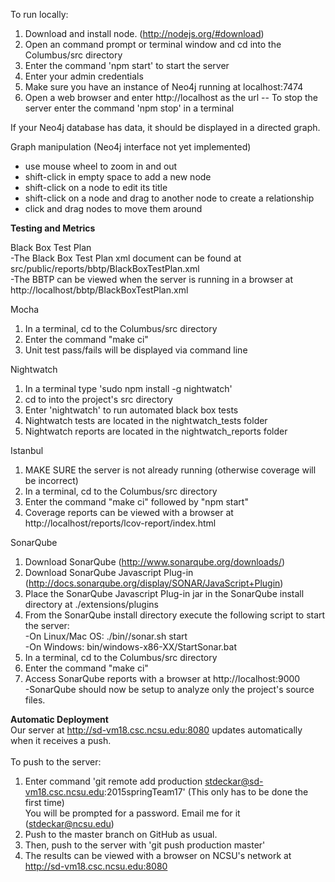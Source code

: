 To run locally:

1. Download and install node. (http://nodejs.org/#download)
2. Open an command prompt or terminal window and cd into the Columbus/src directory
3. Enter the command 'npm start' to start the server
4. Enter your admin credentials
4. Make sure you have an instance of Neo4j running at localhost:7474
5. Open a web browser and enter http://localhost as the url
-- To stop the server enter the command 'npm stop' in a terminal

If your Neo4j database has data, it should be displayed in a directed graph.

Graph manipulation (Neo4j interface not yet implemented)
- use mouse wheel to zoom in and out
- shift-click in empty space to add a new node
- shift-click on a node to edit its title
- shift-click on a node and drag to another node to create a relationship
- click and drag nodes to move them around

<b>Testing and Metrics</b>

Black Box Test Plan<br>
-The Black Box Test Plan xml document can be found at src/public/reports/bbtp/BlackBoxTestPlan.xml <br>
-The BBTP can be viewed when the server is running in a browser at http://localhost/bbtp/BlackBoxTestPlan.xml<br>

Mocha<br>
1. In a terminal, cd to the Columbus/src directory<br>
2. Enter the command "make ci"<br>
3. Unit test pass/fails will be displayed via command line<br>

Nightwatch<br>
1. In a terminal type 'sudo npm install -g nightwatch'<br>
2. cd to into the project's src directory<br>
3. Enter 'nightwatch' to run automated black box tests<br>
4. Nightwatch tests are located in the nightwatch_tests folder<br>
5. Nightwatch reports are located in the nightwatch_reports folder<br>


Istanbul<br>
1. MAKE SURE the server is not already running (otherwise coverage will be incorrect)<br>
2. In a terminal, cd to the Columbus/src directory<br>
3. Enter the command "make ci" followed by "npm start"<br>
4. Coverage reports can be viewed with a browser at http://localhost/reports/lcov-report/index.html<br>

SonarQube<br>
1. Download SonarQube (http://www.sonarqube.org/downloads/) <br>
2. Download SonarQube Javascript Plug-in (http://docs.sonarqube.org/display/SONAR/JavaScript+Plugin)<br>
3. Place the SonarQube Javascript Plug-in jar in the SonarQube install directory at ./extensions/plugins<br>
4. From the SonarQube install directory execute the following script to start the server:<br>
-On Linux/Mac OS: ./bin/<YOUR OS>/sonar.sh start<br>
-On Windows: bin/windows-x86-XX/StartSonar.bat<br>
5. In a terminal, cd to the Columbus/src directory<br>
6. Enter the command "make ci"<br>
7. Access SonarQube reports with a browser at http://localhost:9000<br>
-SonarQube should now be setup to analyze only the project's source files.

<b> Automatic Deployment </b><br>
Our server at http://sd-vm18.csc.ncsu.edu:8080 updates automatically when it receives a push. <br>
<br>
To push to the server: <br>
1. Enter command 'git remote add production stdeckar@sd-vm18.csc.ncsu.edu:2015springTeam17' (This only has to be done the first time)<br> 
You will be prompted for a password. Email me for it (stdeckar@ncsu.edu) <br>
3. Push to the master branch on GitHub as usual. <br>
4. Then, push to the server with 'git push production master'<br>
5. The results can be viewed with a browser on NCSU's network at http://sd-vm18.csc.ncsu.edu:8080
